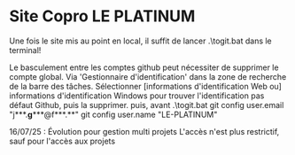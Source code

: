 ﻿# Site Copro LE PLATINUM

Une fois le site mis au point en local, il suffit de lancer .\togit.bat dans le terminal!

Le basculement entre les comptes github peut nécessiter de supprimer le compte global.
    Via 'Gestionnaire d'identification' dans la zone de recherche de la barre des tâches.
    Sélectionner [informations d'identification Web ou] informations d'identification Windows pour
    trouver l'identification pas défaut Github, puis la supprimer.
puis, avant .\togit.bat
    git config user.email "j***.**g*****@f***.**"
    git config user.name "LE-PLATINUM"

16/07/25 : Évolution pour gestion multi projets
           L'accès n'est plus restrictif, sauf pour l'accès aux projets
